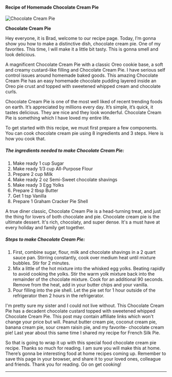             

#### Recipe of Homemade Chocolate Cream Pie

![Chocolate Cream Pie](https://img-global.cpcdn.com/recipes/6527560024326144/751x532cq70/chocolate-cream-pie-recipe-main-photo.jpg)

**Chocolate Cream Pie**

Hey everyone, it is Brad, welcome to our recipe page. Today, I’m gonna show you how to make a distinctive dish, chocolate cream pie. One of my favorites. This time, I will make it a little bit tasty. This is gonna smell and look delicious.

A magnificent Chocolate Cream Pie with a classic Oreo cookie base, a soft and creamy custard-like filling and Chocolate Cream Pie. I have serious self control issues around homemade baked goods. This amazing Chocolate Cream Pie has an easy homemade chocolate pudding layered inside an Oreo pie crust and topped with sweetened whipped cream and chocolate curls.

Chocolate Cream Pie is one of the most well liked of recent trending foods on earth. It’s appreciated by millions every day. It’s simple, it’s quick, it tastes delicious. They are nice and they look wonderful. Chocolate Cream Pie is something which I have loved my entire life.

To get started with this recipe, we must first prepare a few components. You can cook chocolate cream pie using 8 ingredients and 3 steps. Here is how you cook that.

##### The ingredients needed to make Chocolate Cream Pie:

1.  Make ready 1 cup Sugar
2.  Make ready 1/3 cup All-Purpose Flour
3.  Prepare 2 cup Milk
4.  Make ready 2 oz Semi-Sweet chocolate shavings
5.  Make ready 3 Egg Yolks
6.  Prepare 2 tbsp Butter
7.  Get 1 tsp Vanilla
8.  Prepare 1 Graham Cracker Pie Shell

A true diner classic, Chocolate Cream Pie is a head-turning treat, and just the thing for lovers of both chocolate and pie. Chocolate cream pie is the ultimate dessert. It's rich, chocolaty, and super dense. It's a must have at every holiday and family get together.

##### Steps to make Chocolate Cream Pie:

1.  First, combine sugar, flour, milk and chocolate shavings in a 2 quart sauce pan. Stirring constantly, cook over medium heat until mixture bubbles. Stir for 2 minutes.
2.  Mix a little of the hot mixture into the whisked egg yolks. Beating rapidly to avoid cooking the yolks. Stir the warm yolk mixture back into the remainder of the chocolate mixture. Cook for an additional 90 seconds. Remove from the heat, add in your butter chips and your vanilla.
3.  Pour filling into the pie shell. Let the pie set for 1 hour outside of the refrigerator then 2 hours in the refrigerator.

I'm pretty sure my sister and I could not live without. This Chocolate Cream Pie has a decadent chocolate custard topped with sweetened whipped Chocolate Cream Pie. This post may contain affiliate links which won't change your price but will. Peanut butter cream pie, coconut cream pie, banana cream pie, sour cream raisin pie, and my favorite- chocolate cream pie! Last year about this same time I shared my recipe for French Silk Pie.

So that is going to wrap it up with this special food chocolate cream pie recipe. Thanks so much for reading. I am sure you will make this at home. There’s gonna be interesting food at home recipes coming up. Remember to save this page in your browser, and share it to your loved ones, colleague and friends. Thank you for reading. Go on get cooking!

* * *